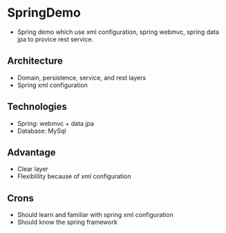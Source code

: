 # SpringDemo
* Spring demo which use xml configuration, spring webmvc, spring data jpa to provice rest service.

## Architecture
* Domain, persistence, service, and rest layers
* Spring xml configuration

## Technologies
* Spring: webmvc + data jpa
* Database: MySql

## Advantage
* Clear layer
* Flexiblility because of xml configuration

## Crons
* Should learn and familiar with spring xml configuration
* Should know the spring framework